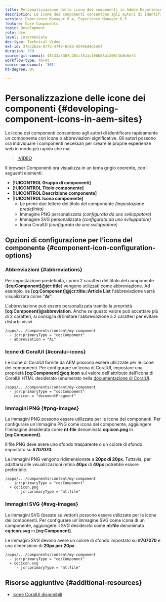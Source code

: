 ```yaml
---
title: Personalizzazione delle icone dei componenti in Adobe Experience Manager Sites
description: Le icone dei componenti consentono agli autori di identificare rapidamente un componente con icone o abbreviazioni significative. Gli autori possono ora individuare i componenti necessari per creare le proprie esperienze web in modo più rapido che mai.
version: Experience Manager 6.4, Experience Manager 6.5
feature: Core Components
topic: Development
role: User
level: Intermediate
doc-type: Technical Video
exl-id: 37dc26aa-0773-4749-8c8b-4544bd4d5e5f
duration: 379
source-git-commit: 48433a5367c281cf5a1c106b08a1306f1b0e8ef4
workflow-type: tm+mt
source-wordcount: '361'
ht-degree: 0%

---
```


# Personalizzazione delle icone dei componenti {#developing-component-icons-in-aem-sites}

Le icone dei componenti consentono agli autori di identificare rapidamente un componente con icone o abbreviazioni significative. Gli autori possono ora individuare i componenti necessari per creare le proprie esperienze web in modo più rapido che mai.

>[!VIDEO](https://video.tv.adobe.com/v/16778?quality=12&learn=on)

Il browser Componenti ora visualizza in un tema grigio coerente, con i seguenti elementi:

* **[!UICONTROL Gruppo di componenti]**
* **[!UICONTROL Titolo componente]**
* **[!UICONTROL Descrizione componente]**
* **[!UICONTROL Icona componente]**
   * Le prime due lettere del titolo del componente *(impostazione predefinita)*
   * Immagine PNG personalizzata *(configurata da uno sviluppatore)*
   * Immagine SVG personalizzata *(configurata da uno sviluppatore)*
   * Icona CoralUI *(configurata da uno sviluppatore)*

## Opzioni di configurazione per l’icona del componente {#component-icon-configuration-options}

### Abbreviazioni {#abbreviations}

Per impostazione predefinita, i primi 2 caratteri del titolo del componente (**[cq:Component]@jcr:title**) vengono utilizzati come abbreviazione. Ad esempio, se **[cq:Component]@jcr:title=Article List** l&#39;abbreviazione verrà visualizzata come &quot;**Ar**&quot;.

L&#39;abbreviazione può essere personalizzata tramite la proprietà **[cq:Component]@abbreviation**. Anche se questo valore può accettare più di 2 caratteri, si consiglia di limitare l’abbreviazione a 2 caratteri per evitare disturbi visivi.

```plain
/apps/.../components/content/my-component
  - jcr:primaryType = "cq:Component"
  - abbreviation = "AL"
```

### Icone di CoralUI {#coralui-icons}

Le icone di CoralUI fornite da AEM possono essere utilizzate per le icone dei componenti. Per configurare un&#39;icona di CoralUI, impostare una proprietà **[cq:Component]@cq:icon** sul valore dell&#39;attributo dell&#39;icona di CoralUI HTML desiderato (enumerato nella [documentazione di CoralUI](https://helpx.adobe.com/experience-manager/6-5/sites/developing/using/reference-materials/coral-ui/coralui3/Coral.Icon.html).

```plain
/apps/.../components/content/my-component
  - jcr:primaryType = "cq:Component"
  - cq:icon = "documentFragment"
```

### Immagini PNG {#png-images}

Le immagini PNG possono essere utilizzate per le icone dei componenti. Per configurare un&#39;immagine PNG come icona del componente, aggiungere l&#39;immagine desiderata come **nt:file** denominata **cq:icon.png** in **[cq:Component]**.

Il file PNG deve avere uno sfondo trasparente o un colore di sfondo impostato su **#707070**.

Le immagini PNG vengono ridimensionate a **20px di 20px**. Tuttavia, per adattarsi alle visualizzazioni retina **40px** di **40px** potrebbe essere preferibile.

```plain
/apps/.../components/content/my-component
  - jcr:primaryType = "cq:Component"
  + cq:icon.png
     - jcr:primaryType = "nt:file"
```

### Immagini SVG {#svg-images}

Le immagini SVG (basate su vettori) possono essere utilizzate per le icone dei componenti. Per configurare un&#39;immagine SVG come icona di un componente, aggiungere il SVG desiderato come **nt:file** denominato **cq:icon.svg** in **[cq:Component]**.

Le immagini SVG devono avere un colore di sfondo impostato su **#707070** e una dimensione di **20px per 20px.**

```plain
/apps/.../components/content/my-component
  - jcr:primaryType = "cq:Component"
  + cq:icon.svg
     - jcr:primaryType = "nt:file"
```

## Risorse aggiuntive {#additional-resources}

* [Icone CoralUI disponibili](https://helpx.adobe.com/experience-manager/6-5/sites/developing/using/reference-materials/coral-ui/coralui3/Coral.Icon.html)
